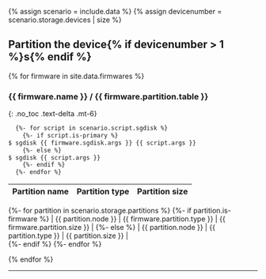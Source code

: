 {% assign scenario = include.data %}
{% assign devicenumber = scenario.storage.devices | size %}

## Partition the device{% if devicenumber > 1 %}s{% endif %}

{% for firmware in site.data.firmwares %}

### {{ firmware.name }} / {{ firmware.partition.table }}
{: .no_toc .text-delta .mt-6}

```bash
  {%- for script in scenario.script.sgdisk %}
    {%- if script.is-primary %}
$ sgdisk {{ firmware.sgdisk.args }} {{ script.args }}
    {%- else %}
$ sgdisk {{ script.args }}
    {%- endif %}
  {%- endfor %}
```

| Partition name               | Partition type                | Partition size                |
| :--------------------------- | :---------------------------- | :---------------------------- |
  {%- for partition in scenario.storage.partitions %}
    {%- if partition.is-firmware %}
| {{ partition.node }}         | {{ firmware.partition.type }} | {{ firmware.partition.size }} |
    {%- else %}
| {{ partition.node }}         | {{ partition.type }}          | {{ partition.size }}          |      
    {%- endif %}
  {%- endfor %}

{% endfor %}

---
